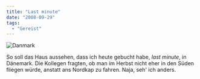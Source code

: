 ```yaml
---
title: "Last minute"
date: "2008-09-29"
tags:
  - "Gereist"
---
```


![Danmark](/images/codecandies/danmark.jpg)

So soll das Haus aussehen, dass ich heute gebucht habe, _last minute_, in Dänemark. Die Kollegen fragten, ob man im Herbst nicht eher in den Süden fliegen würde, anstatt ans Nordkap zu fahren. Naja, seh' ich anders.
